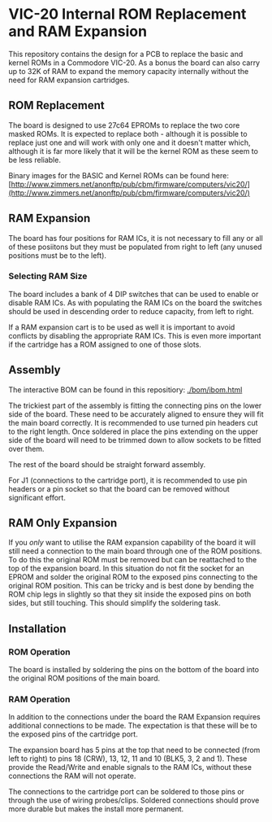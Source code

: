 # VIC-20 Internal ROM Replacement and RAM Expansion #

This repository contains the design for a PCB to replace the
basic and kernel ROMs in a Commodore VIC-20. As a bonus the
board can also carry up to 32K of RAM to expand the memory
capacity internally without the need for RAM expansion 
cartridges.

## ROM Replacement

The board is designed to use 27c64 EPROMs to replace the
two core masked ROMs. It is expected to replace both - 
although it is possible to replace just one and will 
work with only one and it doesn't matter which, although
it is far more likely that it will be the kernel ROM
as these seem to be less reliable.

Binary images for the BASIC and Kernel ROMs can be
found here: [http://www.zimmers.net/anonftp/pub/cbm/firmware/computers/vic20/](http://www.zimmers.net/anonftp/pub/cbm/firmware/computers/vic20/)

## RAM Expansion

The board has four positions for RAM ICs, it is not
necessary to fill any or all of these posiitons but
they must be populated from right to left (any
unused positions must be to the left).

### Selecting RAM Size

The board includes a bank of 4 DIP switches that can be
used to enable or disable RAM ICs. As with populating the
RAM ICs on the board the switches should be used in
descending order to reduce capacity, from left to right.

If a RAM expansion cart is to be used as well it is important
to avoid conflicts by disabling the appropriate RAM ICs.
This is even more important if the cartridge has a ROM
assigned to one of those slots.

## Assembly

The interactive BOM can be found in this repositiory:
[./bom/ibom.html](bom/ibom.html)

The trickiest part of the assembly is fitting the connecting
pins on the lower side of the board. These need to be 
accurately aligned to ensure they will fit the main board
correctly. It is recommended to use turned pin headers cut
to the right length. Once soldered in place the pins 
extending on the upper side of the board will need to be 
trimmed down to allow sockets to be fitted over them.

The rest of the board should be straight forward assembly.

For J1 (connections to the cartridge port), it is recommended
to use pin headers or a pin socket so that the board can
be removed without significant effort.

## RAM Only Expansion ##

If you *only* want to utilise the RAM expansion capability
of the board it will still need a connection to the main
board through one of the ROM positions. To do this the
original ROM must be removed but can be reattached to 
the top of the expansion board. In this situation do not
fit the socket for an EPROM and solder the original ROM
to the exposed pins connecting to the original ROM
position. This can be tricky and is best done by bending
the ROM chip legs in slightly so that they sit inside
the exposed pins on both sides, but still touching. This
should simplify the soldering task.

## Installation ##

### ROM Operation

The board is installed by soldering the pins on the 
bottom of the board into the original ROM positions of
the main board.

### RAM Operation

In addition to the connections under the board the
RAM Expansion requires additional connections to be
made. The expectation is that these will be to the
exposed pins of the cartridge port.

The expansion board has 5 pins at the top that 
need to be connected (from left to right) to
pins 18 (CRW), 13, 12, 11 and 10 (BLK5, 3, 2 and 1).
These provide the Read/Write and enable signals
to the RAM ICs, without these connections the
RAM will not operate.

The connections to the cartridge port can be
soldered to those pins or through the use of
wiring probes/clips. Soldered connections
should prove more durable but makes the install
more permanent.